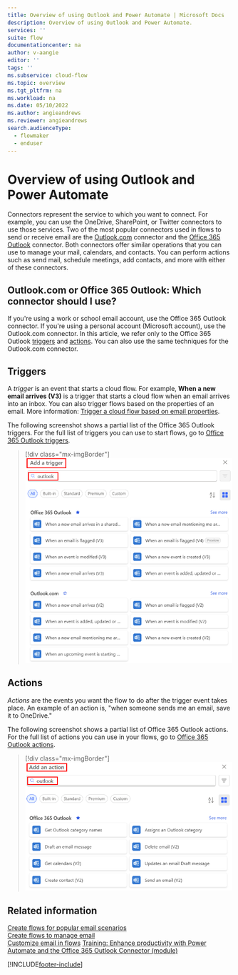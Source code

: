 ```yaml
---
title: Overview of using Outlook and Power Automate | Microsoft Docs
description: Overview of using Outlook and Power Automate.
services: ''
suite: flow
documentationcenter: na
author: v-aangie
editor: ''
tags: ''
ms.subservice: cloud-flow
ms.topic: overview
ms.tgt_pltfrm: na
ms.workload: na
ms.date: 05/10/2022
ms.author: angieandrews
ms.reviewer: angieandrews
search.audienceType: 
  - flowmaker
  - enduser
---
```

# Overview of using Outlook and Power Automate

Connectors represent the service to which you want to connect. For example, you can use the OneDrive, SharePoint, or Twitter connectors to use those services. Two of the most popular connectors used in flows to send or receive email are the [Outlook.com](/connectors/outlook/) connector and the [Office 365 Outlook](/connectors/office365/#connector-in-depth) connector. Both connectors offer similar operations that you can use to manage your mail, calendars, and contacts. You can perform actions such as send mail, schedule meetings, add contacts, and more with either of these connectors.

## Outlook.com or Office 365 Outlook: Which connector should I use?

If you're using a work or school email account, use the Office 365 Outlook connector. If you're using a personal account (Microsoft account), use the Outlook.com connector. In this article, we refer only to the Office 365 Outlook [triggers](/connectors/office365/#triggers) and [actions](/connectors/office365/#actions). You can also use the same techniques for the Outlook.com connector.

## Triggers

A *trigger* is an event that starts a cloud flow. For example, **When a new email arrives (V3)** is a trigger that starts a cloud flow when an email arrives into an inbox. You can also trigger flows based on the properties of an email. More information: [Trigger a cloud flow based on email properties](./email-triggers.md).
 
The following screenshot shows a partial list of the Office 365 Outlook triggers. For the full list of triggers you can use to start flows, go to [Office 365 Outlook triggers](/connectors/office365/#triggers).

> [!div class="mx-imgBorder"]
> ![Screenshot of a partial of the Office 365 Outlook triggers.](./media/email/email-triggers.png "Partial list of the Office 365 Outlook triggers")

## Actions

*Actions* are the events you want the flow to do after the trigger event takes place. An example of an action is, "when someone sends me an email, save it to OneDrive."

The following screenshot shows a partial list of Office 365 Outlook actions. For the full list of actions you can use in your flows, go to [Office 365 Outlook actions](/connectors/office365/#actions).

> [!div class="mx-imgBorder"]
> ![Screenshot of a partial list of Office 365 Outlook actions.](./media/email/email-actions.png "Partial list of the Office 365 Outlook actions")

## Related information

[Create flows for popular email scenarios](email-top-scenarios.md)  
[Create flows to manage email](create-email-flows.md)  
[Customize email in flows](email-customization.md)
[Training: Enhance productivity with Power Automate and the Office 365 Outlook Connector (module)](/training/modules/enhance-productivity/)

[!INCLUDE[footer-include](includes/footer-banner.md)]
